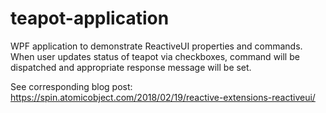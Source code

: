 # teapot-application
WPF application to demonstrate ReactiveUI properties and commands.
When user updates status of teapot via checkboxes, 
command will be dispatched and appropriate response message will be set.

See corresponding blog post: 
https://spin.atomicobject.com/2018/02/19/reactive-extensions-reactiveui/

